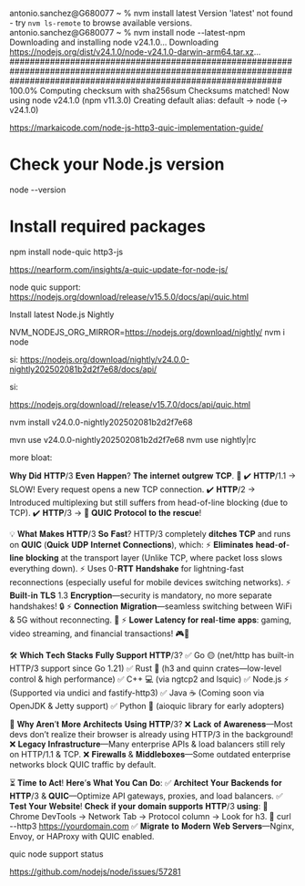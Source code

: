 antonio.sanchez@G680077 ~ % nvm install latest
Version 'latest' not found - try `nvm ls-remote` to browse available versions.
antonio.sanchez@G680077 ~ % nvm install node --latest-npm
Downloading and installing node v24.1.0...
Downloading https://nodejs.org/dist/v24.1.0/node-v24.1.0-darwin-arm64.tar.xz...
###################################################################################################################################################################### 100.0%
Computing checksum with sha256sum
Checksums matched!
Now using node v24.1.0 (npm v11.3.0)
Creating default alias: default -> node (-> v24.1.0)

https://markaicode.com/node-js-http3-quic-implementation-guide/



# Check your Node.js version
node --version

# Install required packages
npm install node-quic http3-js


https://nearform.com/insights/a-quic-update-for-node-js/


node quic support:
https://nodejs.org/download/release/v15.5.0/docs/api/quic.html


Install latest Node.js Nightly

NVM_NODEJS_ORG_MIRROR=https://nodejs.org/download/nightly/ nvm i node

si:
https://nodejs.org/download/nightly/v24.0.0-nightly202502081b2d2f7e68/docs/api/

si:

https://nodejs.org/download//release/v15.7.0/docs/api/quic.html


nvm install v24.0.0-nightly202502081b2d2f7e68

mvn use v24.0.0-nightly202502081b2d2f7e68
nvm use nightly|rc


more bloat:

𝐖𝐡𝐲 𝐃𝐢𝐝 𝐇𝐓𝐓𝐏/3 𝐄𝐯𝐞𝐧 𝐇𝐚𝐩𝐩𝐞𝐧?
𝐓𝐡𝐞 𝐢𝐧𝐭𝐞𝐫𝐧𝐞𝐭 𝐨𝐮𝐭𝐠𝐫𝐞𝐰 𝐓𝐂𝐏. 🚀
✔️ 𝐇𝐓𝐓𝐏/1.1 → SLOW! Every request opens a new TCP connection.
✔️ 𝐇𝐓𝐓𝐏/2 → Introduced multiplexing but still suffers from head-of-line blocking (due to TCP).
✔️ 𝐇𝐓𝐓𝐏/3 → 🚀 𝐐𝐔𝐈𝐂 𝐏𝐫𝐨𝐭𝐨𝐜𝐨𝐥 𝐭𝐨 𝐭𝐡𝐞 𝐫𝐞𝐬𝐜𝐮𝐞!

💡 𝐖𝐡𝐚𝐭 𝐌𝐚𝐤𝐞𝐬 𝐇𝐓𝐓𝐏/3 𝐒𝐨 𝐅𝐚𝐬𝐭?
HTTP/3 completely 𝐝𝐢𝐭𝐜𝐡𝐞𝐬 𝐓𝐂𝐏 and runs on 𝐐𝐔𝐈𝐂 (𝐐𝐮𝐢𝐜𝐤 𝐔𝐃𝐏 𝐈𝐧𝐭𝐞𝐫𝐧𝐞𝐭 𝐂𝐨𝐧𝐧𝐞𝐜𝐭𝐢𝐨𝐧𝐬), which:
⚡ 𝐄𝐥𝐢𝐦𝐢𝐧𝐚𝐭𝐞𝐬 𝐡𝐞𝐚𝐝-𝐨𝐟-𝐥𝐢𝐧𝐞 𝐛𝐥𝐨𝐜𝐤𝐢𝐧𝐠 at the transport layer (Unlike TCP, where packet loss slows everything down).
⚡ Uses 0-𝐑𝐓𝐓 𝐇𝐚𝐧𝐝𝐬𝐡𝐚𝐤𝐞 for lightning-fast reconnections (especially useful for mobile devices switching networks).
⚡ 𝐁𝐮𝐢𝐥𝐭-𝐢𝐧 𝐓𝐋𝐒 1.3 𝐄𝐧𝐜𝐫𝐲𝐩𝐭𝐢𝐨𝐧—security is mandatory, no more separate handshakes! 🔒
⚡ 𝐂𝐨𝐧𝐧𝐞𝐜𝐭𝐢𝐨𝐧 𝐌𝐢𝐠𝐫𝐚𝐭𝐢𝐨𝐧—seamless switching between WiFi & 5G without reconnecting. 📶
⚡ 𝐋𝐨𝐰𝐞𝐫 𝐋𝐚𝐭𝐞𝐧𝐜𝐲 𝐟𝐨𝐫 𝐫𝐞𝐚𝐥-𝐭𝐢𝐦𝐞 𝐚𝐩𝐩𝐬: gaming, video streaming, and financial transactions! 🎮🎥

🛠️ 𝐖𝐡𝐢𝐜𝐡 𝐓𝐞𝐜𝐡 𝐒𝐭𝐚𝐜𝐤𝐬 𝐅𝐮𝐥𝐥𝐲 𝐒𝐮𝐩𝐩𝐨𝐫𝐭 𝐇𝐓𝐓𝐏/3?
✅ Go 🟡 (net/http has built-in HTTP/3 support since Go 1.21)
✅ Rust 🦀 (h3 and quinn crates—low-level control & high performance)
✅ C++ 💻 (via ngtcp2 and lsquic)
✅ Node.js ⚡ (Supported via undici and fastify-http3)
✅ Java ☕ (Coming soon via OpenJDK & Jetty support)
✅ Python 🐍 (aioquic library for early adopters)

🚀 𝐖𝐡𝐲 𝐀𝐫𝐞𝐧’𝐭 𝐌𝐨𝐫𝐞 𝐀𝐫𝐜𝐡𝐢𝐭𝐞𝐜𝐭𝐬 𝐔𝐬𝐢𝐧𝐠 𝐇𝐓𝐓𝐏/3?
❌ 𝐋𝐚𝐜𝐤 𝐨𝐟 𝐀𝐰𝐚𝐫𝐞𝐧𝐞𝐬𝐬—Most devs don’t realize their browser is already using HTTP/3 in the background!
❌ 𝐋𝐞𝐠𝐚𝐜𝐲 𝐈𝐧𝐟𝐫𝐚𝐬𝐭𝐫𝐮𝐜𝐭𝐮𝐫𝐞—Many enterprise APIs & load balancers still rely on HTTP/1.1 & TCP.
❌ 𝐅𝐢𝐫𝐞𝐰𝐚𝐥𝐥𝐬 & 𝐌𝐢𝐝𝐝𝐥𝐞𝐛𝐨𝐱𝐞𝐬—Some outdated enterprise networks block QUIC traffic by default.

⏳ 𝐓𝐢𝐦𝐞 𝐭𝐨 𝐀𝐜𝐭! 𝐇𝐞𝐫𝐞’𝐬 𝐖𝐡𝐚𝐭 𝐘𝐨𝐮 𝐂𝐚𝐧 𝐃𝐨:
✅ 𝐀𝐫𝐜𝐡𝐢𝐭𝐞𝐜𝐭 𝐘𝐨𝐮𝐫 𝐁𝐚𝐜𝐤𝐞𝐧𝐝𝐬 𝐟𝐨𝐫 𝐇𝐓𝐓𝐏/3 & 𝐐𝐔𝐈𝐂—Optimize API gateways, proxies, and load balancers.
✅ 𝐓𝐞𝐬𝐭 𝐘𝐨𝐮𝐫 𝐖𝐞𝐛𝐬𝐢𝐭𝐞! 𝐂𝐡𝐞𝐜𝐤 𝐢𝐟 𝐲𝐨𝐮𝐫 𝐝𝐨𝐦𝐚𝐢𝐧 𝐬𝐮𝐩𝐩𝐨𝐫𝐭𝐬 𝐇𝐓𝐓𝐏/3 𝐮𝐬𝐢𝐧𝐠:
🔹 Chrome DevTools → Network Tab → Protocol column → Look for h3.
🔹 curl --http3 https://yourdomain.com
✅ 𝐌𝐢𝐠𝐫𝐚𝐭𝐞 𝐭𝐨 𝐌𝐨𝐝𝐞𝐫𝐧 𝐖𝐞𝐛 𝐒𝐞𝐫𝐯𝐞𝐫𝐬—Nginx, Envoy, or HAProxy with QUIC enabled.

quic node support status

https://github.com/nodejs/node/issues/57281

